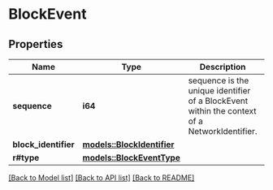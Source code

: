 # BlockEvent

## Properties

| Name                 | Type                                              | Description                                                                                  | Notes |
| -------------------- | ------------------------------------------------- | -------------------------------------------------------------------------------------------- | ----- |
| **sequence**         | **i64**                                           | sequence is the unique identifier of a BlockEvent within the context of a NetworkIdentifier. |       |
| **block_identifier** | [**models::BlockIdentifier**](BlockIdentifier.md) |                                                                                              |       |
| **r#type**           | [**models::BlockEventType**](BlockEventType.md)   |                                                                                              |       |

[[Back to Model list]](../README.md#documentation-for-models)
[[Back to API list]](../README.md#documentation-for-api-endpoints) [[Back to README]](../README.md)

